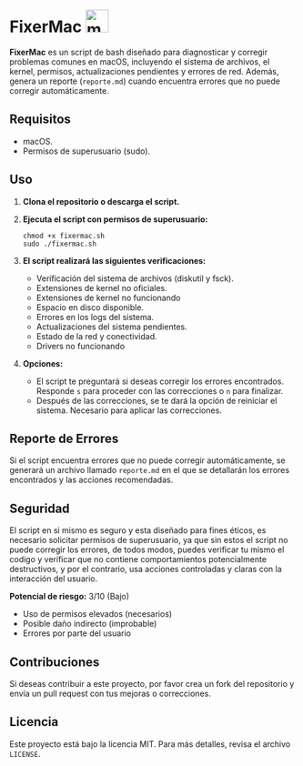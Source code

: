 # FixerMac <img src="https://www.projectwizards.net/media/pages/blog/2020/01/macos-03-version/912d5199b9-1731076114/macos.png" alt="macOS Image" width="40" height="40"/>

**FixerMac** es un script de bash diseñado para diagnosticar y corregir problemas comunes en macOS, incluyendo el sistema de archivos, el kernel, permisos, actualizaciones pendientes y errores de red. Además, genera un reporte (`reporte.md`) cuando encuentra errores que no puede corregir automáticamente.

## Requisitos

- macOS.
- Permisos de superusuario (sudo).

## Uso

1. **Clona el repositorio o descarga el script.**
   
2. **Ejecuta el script con permisos de superusuario:**
   ```
   chmod +x fixermac.sh
   sudo ./fixermac.sh
   ```

3. **El script realizará las siguientes verificaciones:**
   - Verificación del sistema de archivos (diskutil y fsck).
   - Extensiones de kernel no oficiales.
   - Extensiones de kernel no funcionando
   - Espacio en disco disponible.
   - Errores en los logs del sistema.
   - Actualizaciones del sistema pendientes.
   - Estado de la red y conectividad.
   - Drivers no funcionando

4. **Opciones:**
   - El script te preguntará si deseas corregir los errores encontrados. Responde `s` para proceder con las correcciones o `n` para finalizar.
   - Después de las correcciones, se te dará la opción de reiniciar el sistema. Necesario para aplicar las correcciones.

## Reporte de Errores

Si el script encuentra errores que no puede corregir automáticamente, se generará un archivo llamado `reporte.md` en el que se detallarán los errores encontrados y las acciones recomendadas.

## Seguridad
El script en si mismo es seguro y esta diseñado para fines éticos, es necesario solicitar permisos de superusuario, ya que sin estos el script no puede corregir los errores, de todos modos, puedes verificar tu mismo el codigo y verificar que no contiene comportamientos potencialmente destructivos, y por el contrario, usa acciones controladas y claras con la interacción del usuario.

**Potencial de riesgo:** 3/10 (Bajo)
- Uso de permisos elevados (necesarios)
- Posible daño indirecto (improbable)
- Errores por parte del usuario

## Contribuciones

Si deseas contribuir a este proyecto, por favor crea un fork del repositorio y envía un pull request con tus mejoras o correcciones.

## Licencia

Este proyecto está bajo la licencia MIT. Para más detalles, revisa el archivo `LICENSE`.
